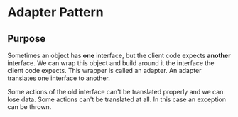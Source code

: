 Adapter Pattern
===============

Purpose
-------

Sometimes an object has **one** interface, but the client code expects **another** interface. We can wrap this object and build around it the interface the client code expects. This wrapper is called an adapter. An adapter translates one interface to another.

Some actions of the old interface can't be translated properly and we can lose data. Some actions can't be translated at all. In this case an exception can be thrown.
